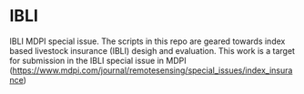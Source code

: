 # IBLI
IBLI MDPI special issue. The scripts in this repo are geared towards index based livestock insurance (IBLI) desigh and evaluation. This work is a target for submission in the IBLI special issue in MDPI (https://www.mdpi.com/journal/remotesensing/special_issues/index_insurance)
